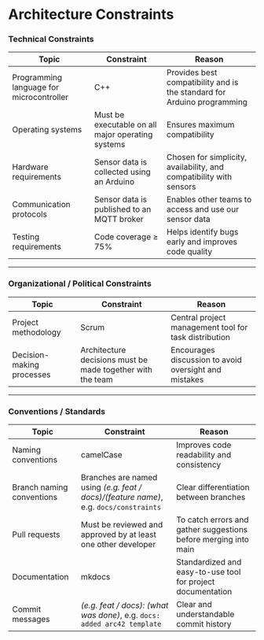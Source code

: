 # Architecture Constraints

### **Technical Constraints**
| Topic | Constraint | Reason |
|-------|------------|--------|
| Programming language for microcontroller | C++ | Provides best compatibility and is the standard for Arduino programming |
| Operating systems | Must be executable on all major operating systems | Ensures maximum compatibility |
| Hardware requirements | Sensor data is collected using an Arduino | Chosen for simplicity, availability, and compatibility with sensors |
| Communication protocols | Sensor data is published to an MQTT broker | Enables other teams to access and use our sensor data |
| Testing requirements | Code coverage ≥ 75% | Helps identify bugs early and improves code quality |

---

### **Organizational / Political Constraints**
| Topic | Constraint | Reason |
|-------|------------|--------|
| Project methodology | Scrum | Central project management tool for task distribution |
| Decision-making processes | Architecture decisions must be made together with the team | Encourages discussion to avoid oversight and mistakes |

---

### **Conventions / Standards**
| Topic | Constraint | Reason |
|-------|------------|--------|
| Naming conventions | camelCase | Improves code readability and consistency |
| Branch naming conventions | Branches are named using *(e.g. feat / docs)/(feature name)*, e.g. `docs/constraints` | Clear differentiation between branches |
| Pull requests | Must be reviewed and approved by at least one other developer | To catch errors and gather suggestions before merging into main |
| Documentation | mkdocs | Standardized and easy-to-use tool for project documentation |
| Commit messages | *(e.g. feat / docs): (what was done)*, e.g. `docs: added arc42 template` | Clear and understandable commit history |
